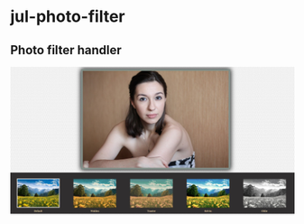 # jul-photo-filter
Photo filter handler
---
![filter-preview](https://raw.githubusercontent.com/dan-summer/jul-photo-filter/master/img/jul-photo-filter-preview.jpg)
